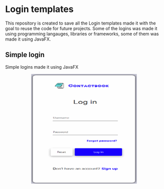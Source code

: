# Login templates
This repository is created to save all the Login templates made it with the goal to reuse the code for future projects. Some of the logins was made it using programming langauges, libraries or frameworks, some of them was made it using JavaFX.


## Simple login
Simple logins made it using JavaFX

<p align="center">
  <img src="Simple login/demo/demo_sign_in_2.gif" width="338" height="350">
</p>
